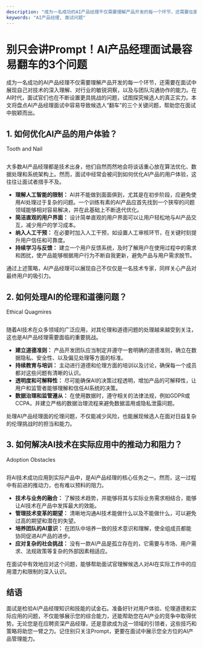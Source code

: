 ```yaml
---
description: "成为一名成功的AI产品经理不仅需要理解产品开发的每一个环节，还需要在面试中展现自己对技术的深入理解、对行业的敏锐洞察，以及与团队沟通协作的能力。在AI时代，面试官们也在不断设置更具挑战的问题，试图探究候选人的真正实力。本文将盘点AI产品经理面试中容易导致候选人“翻车”的三个关键问题，帮助您在面试中脱颖而出。"
keywords: "AI产品经理, 面试问题"
---
```

# 别只会讲Prompt！AI产品经理面试最容易翻车的3个问题

成为一名成功的AI产品经理不仅需要理解产品开发的每一个环节，还需要在面试中展现自己对技术的深入理解、对行业的敏锐洞察，以及与团队沟通协作的能力。在AI时代，面试官们也在不断设置更具挑战的问题，试图探究候选人的真正实力。本文将盘点AI产品经理面试中容易导致候选人“翻车”的三个关键问题，帮助您在面试中脱颖而出。

## 1. 如何优化AI产品的用户体验？

 Tooth and Nail  

```xml
```

大多数AI产品经理都是技术出身，他们自然而然地会将谈话重心放在算法优化、数据处理和系统架构上。然而，面试中经常会被问到如何优化AI产品的用户体验，这往往让面试者措手不及。

- **理解人工智能的限制：** AI并不能做到面面俱到，尤其是在初步阶段，应避免使用AI处理过于复杂的问题。一个训练有素的AI产品应首先找到一个狭窄的问题领域能够相对容易解决，并在此基础上不断迭代优化。
- **简洁直观的用户界面：** 设计简单直观的用户界面可以让用户轻松地与AI产品交互，减少用户的学习成本。
- **纳入人工干预：** 在必要时加入人工干预，如设置人工审核环节，在关键时刻提升用户信任和可靠度。
- **持续学习与反馈：** 建立一个用户反馈系统，及时了解用户在使用过程中的需求和困扰，使产品能够根据用户行为不断自我更新，避免产品与用户需求脱节。

通过上述策略，AI产品经理可以展现自己不仅仅是一名技术专家，同样关心产品对最终用户的吸引力。

## 2. 如何处理AI的伦理和道德问题？

 Ethical Quagmires  

```xml
```

随着AI技术在众多领域的广泛应用，对其伦理和道德问题的处理越来越受到关注，这也是AI产品经理需要面临的重要挑战。

- **建立道德准则：** 产品开发团队应当制定并遵守一套明确的道德准则，确立在数据隐私、安全性、以及偏见处理等方面的标准。
- **持续教育与培训：** 主动进行道德和伦理方面的培训以及讨论，确保每一个成员都对这些问题有清晰的认识。
- **透明度和可解释性：** 尽可能确保AI的决策过程透明，增加产品的可解释性，让用户和监管者能够理解和信任AI系统的决策。
- **数据治理和监管遵从：** 在使用数据时，遵守相关的法律法规，例如GDPR或CCPA，并建立严格的数据治理流程来避免数据滥用或隐私泄露问题。

处理AI产品经理面的伦理问题，不仅能减少风险，也能展现候选人在面对日益复杂的伦理挑战时的担当和能力。

## 3. 如何解决AI技术在实际应用中的推动力和阻力？

 Adoption Obstacles  

```xml
```

将AI技术成功应用到实际产品中，是AI产品经理的核心任务之一。然而，这一过程中有前进的推动力，也有难以预料的阻力。

- **技术与业务的融合：** 了解技术趋势，并能够将其与实际业务需求相结合，能够让AI技术在产品中发挥最大的效能。
- **管理技术变革的期望：** 清晰地沟通AI技术能做什么以及不能做什么，可以避免过高的期望和潜在的失望。
- **培养团队的AI意识：** 在团队中培养一致的技术意识和理解，使全组成员都能协同促进AI产品的进步。
- **应对复杂的社会挑战：** 没有一款AI产品是孤立存在的，它需要与市场、用户需求、法规政策等复杂的外部因素相适应。

在面试中有效地应对这个问题，能够帮助面试官理解候选人对AI在实际工作中的应用潜力和限制的深入认识。

## 结语

面试是检验AI产品经理知识和技能的试金石。准备好针对用户体验、伦理道德和实际应用的问题，不仅能够展示您的综合能力，还能帮助您在AI产业的竞争中取得优势。无论您是在应聘资深产品经理，还是意欲成为这一领域的引领者，这些技巧和策略将助您一臂之力。记住别只关注Prompt，更要在面试中展示您全方位的AI产品管理能力。
